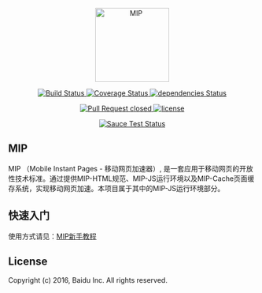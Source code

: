 <p align='center'>
	<a href="https://www.mipengine.org/">
		<img width="150" src="https://www.mipengine.org/static/img/mip_logo_3b722d7.png" title='MIP' alt='MIP'>
	</a>
</p>
<p align='center'>
	<a href='https://travis-ci.org/GeekFE/mip'>
		<img src='https://travis-ci.org/GeekFE/mip.svg?branch=master'  title='Build Status' alt='Build Status'>
	</a>
	<a href='https://coveralls.io/github/GeekFE/mip?branch=master'>
		<img src='https://coveralls.io/repos/github/GeekFE/mip/badge.svg?branch=master'  title='Coverage Status' alt='Coverage Status'>
	</a>
	<a href='https://david-dm.org/GeekFE/mip'>
		<img src='https://david-dm.org/GeekFE/mip/status.svg'  title='dependencies Status' alt='dependencies Status'>
	</a>
</p>
<p align='center'>
	<a href='http://issuestats.com/github/mipengine/mip'>
		<img src='http://issuestats.com/github/mipengine/mip/badge/pr?style=flat'  title='Pull Request closed' alt='Pull Request closed'>
	</a>
	<a href='https://github.com/mipengine/mip'>
		<img src='https://img.shields.io/github/license/mashape/apistatus.svg'  title='license' alt='license'>
	</a>
</p>
<p align='center'>
	<a href="https://saucelabs.com/u/smartfutureplayer?auth=9728ea81d03f2fabc14755d35f0dff35">
		<img src='https://saucelabs.com/browser-matrix/smartfutureplayer.svg?auth=9728ea81d03f2fabc14755d35f0dff35' title='Sauce Test Status' alt='Sauce Test Status'>
	</a>
</p>

## MIP

MIP （Mobile Instant Pages - 移动网页加速器）, 是一套应用于移动网页的开放性技术标准。通过提供MIP-HTML规范、MIP-JS运行环境以及MIP-Cache页面缓存系统，实现移动网页加速。本项目属于其中的MIP-JS运行环境部分。

## 快速入门
使用方式请见：[MIP新手教程](https://www.mipengine.org/doc/00-mip-101.html)

## License

Copyright (c) 2016, Baidu Inc. All rights reserved.

